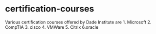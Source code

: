 # certification-courses
Various certification courses offered by Dade Institute are  1. Microsoft  2. CompTIA  3. cisco  4. VMWare  5. Citrix  6.oracle
